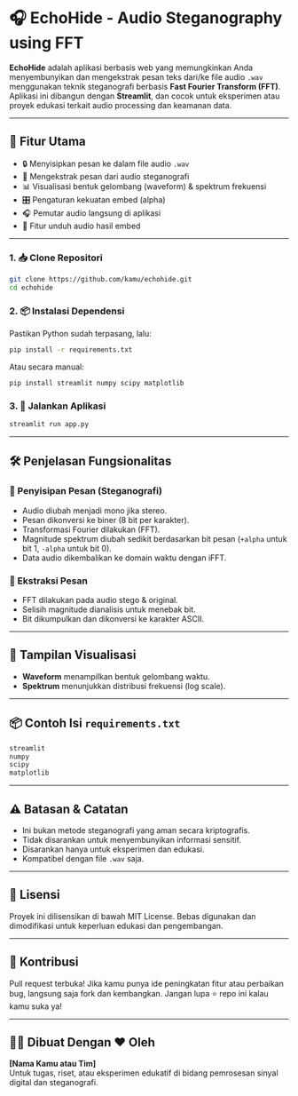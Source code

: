 # 🎧 EchoHide - Audio Steganography using FFT

**EchoHide** adalah aplikasi berbasis web yang memungkinkan Anda menyembunyikan dan mengekstrak pesan teks dari/ke file audio `.wav` menggunakan teknik steganografi berbasis **Fast Fourier Transform (FFT)**. Aplikasi ini dibangun dengan **Streamlit**, dan cocok untuk eksperimen atau proyek edukasi terkait audio processing dan keamanan data.

---

## 📌 Fitur Utama

- 🔒 Menyisipkan pesan ke dalam file audio `.wav`
- 🧠 Mengekstrak pesan dari audio steganografi
- 📊 Visualisasi bentuk gelombang (waveform) & spektrum frekuensi
- 🎛️ Pengaturan kekuatan embed (alpha)
- 🎧 Pemutar audio langsung di aplikasi
- 💾 Fitur unduh audio hasil embed

---

### 1. 📥 Clone Repositori

```bash
git clone https://github.com/kamu/echohide.git
cd echohide
```

### 2. 📦 Instalasi Dependensi

Pastikan Python sudah terpasang, lalu:

```bash
pip install -r requirements.txt
```

Atau secara manual:

```bash
pip install streamlit numpy scipy matplotlib
```

### 3. 🚀 Jalankan Aplikasi

```bash
streamlit run app.py
```

---

## 🛠️ Penjelasan Fungsionalitas

### 🔸 Penyisipan Pesan (Steganografi)
- Audio diubah menjadi mono jika stereo.
- Pesan dikonversi ke biner (8 bit per karakter).
- Transformasi Fourier dilakukan (FFT).
- Magnitude spektrum diubah sedikit berdasarkan bit pesan (`+alpha` untuk bit 1, `-alpha` untuk bit 0).
- Data audio dikembalikan ke domain waktu dengan iFFT.

### 🔸 Ekstraksi Pesan
- FFT dilakukan pada audio stego & original.
- Selisih magnitude dianalisis untuk menebak bit.
- Bit dikumpulkan dan dikonversi ke karakter ASCII.

---

## 🎨 Tampilan Visualisasi
- **Waveform** menampilkan bentuk gelombang waktu.
- **Spektrum** menunjukkan distribusi frekuensi (log scale).

---

## 📦 Contoh Isi `requirements.txt`

```txt
streamlit
numpy
scipy
matplotlib
```

---

## ⚠️ Batasan & Catatan

- Ini bukan metode steganografi yang aman secara kriptografis.
- Tidak disarankan untuk menyembunyikan informasi sensitif.
- Disarankan hanya untuk eksperimen dan edukasi.
- Kompatibel dengan file `.wav` saja.

---

## 📜 Lisensi

Proyek ini dilisensikan di bawah MIT License. Bebas digunakan dan dimodifikasi untuk keperluan edukasi dan pengembangan.

---

## 🙋 Kontribusi

Pull request terbuka! Jika kamu punya ide peningkatan fitur atau perbaikan bug, langsung saja fork dan kembangkan. Jangan lupa ⭐ repo ini kalau kamu suka ya!

---

## 👨‍💻 Dibuat Dengan ❤️ Oleh

**[Nama Kamu atau Tim]**  
Untuk tugas, riset, atau eksperimen edukatif di bidang pemrosesan sinyal digital dan steganografi.
